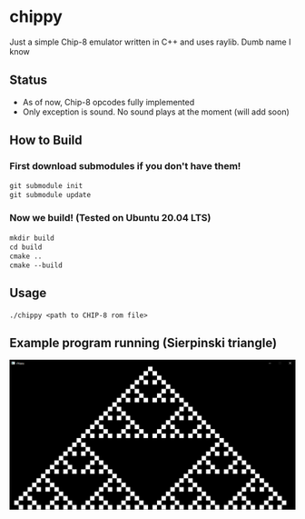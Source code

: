 # chippy
Just a simple Chip-8 emulator written in C++ and uses raylib. Dumb name I know

## Status
* As of now, Chip-8 opcodes fully implemented
* Only exception is sound. No sound plays at the moment (will add soon)

## How to Build
### First download submodules if you don't have them!
```
git submodule init
git submodule update
```
### Now we build! (Tested on Ubuntu 20.04 LTS)
```
mkdir build
cd build
cmake ..
cmake --build
```
## Usage
```
./chippy <path to CHIP-8 rom file>
```

## Example program running (Sierpinski triangle)
![Alt text](images/example.png?raw=true "Example program")
